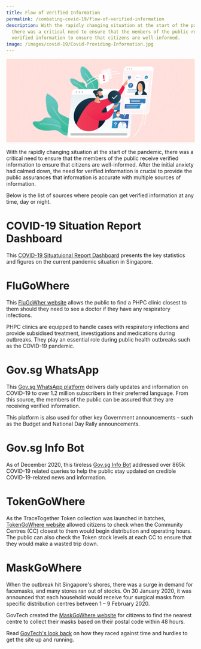 ```yaml
---
title: Flow of Verified Information
permalink: /combating-covid-19/flow-of-verified-information
description: With the rapidly changing situation at the start of the pandemic,
  there was a critical need to ensure that the members of the public receive
  verified information to ensure that citizens are well-informed.
image: /images/covid-19/Covid-Providing-Information.jpg
---
```






![Alt text for image on Isomer site](/images/covid-19/Covid-Providing-Information.jpg)

With the rapidly changing situation at the start of the pandemic, there was a critical need to ensure that the members of the public receive verified information to ensure that citizens are well-informed. After the initial anxiety had calmed down, the need for verified information is crucial to provide the public assurances that information is accurate with multiple sources of information.

Below is the list of sources where people can get verified information at any time, day or night.

# COVID-19 Situation Report Dashboard

This [COVID-19 Situatuional Report Dashboard](https://covidsitrep.moh.gov.sg/) presents the key statistics and figures on the current pandemic situation in Singapore.

# FluGoWhere

This [FluGoWher website](https://flu.gowhere.gov.sg/) allows the public to find a PHPC clinic closest to them should they need to see a doctor if they have any respiratory infections.

PHPC clinics are equipped to handle cases with respiratory infections and provide subsidised treatment, investigations and medications during outbreaks. They play an essential role during public health outbreaks such as the COVID-19 pandemic. 

# Gov.sg WhatsApp 

This [Gov.sg WhatsApp platform](https://www.gov.sg/article/govsg-on-whatsapp) delivers daily updates and information on COVID-19 to over 1.2 million subscribers in their preferred language. From this source, the members of the public can be assured that they are receiving verified information.

This platform is also used for other key Government announcements – such as the Budget and National Day Rally announcements.

# Gov.sg Info Bot 

As of December 2020, this tireless [Gov.sg Info Bot](https://www.gov.sg/infobot) addressed over 865k COVID-19 related queries to help the public stay updated on credible COVID-19-related news and information.

# TokenGoWhere

As the TraceTogether Token collection was launched in batches, [TokenGoWhere website](https://token.gowhere.gov.sg/) allowed citizens to check when the Community Centres (CC) closest to them would begin distribution and operating hours. The public can also check the Token stock levels at each CC to ensure that they would make a wasted trip down.

# MaskGoWhere

When the outbreak hit Singapore's shores, there was a surge in demand for facemasks, and many stores ran out of stocks. On 30 January 2020, it was announced that each household would receive four surgical masks from specific distribution centres between 1 – 9 February 2020.

GovTech created the [MaskGoWhere website](https://mask.gowhere.gov.sg/) for citizens to find the nearest centre to collect their masks based on their postal code within 48 hours. 

Read [GovTech's look back](https://www.tech.gov.sg/media/technews/maskgowhere) on how they raced against time and hurdles to get the site up and running.